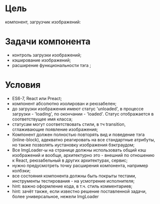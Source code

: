 # Цель

компонент, загрузчик изображений: <ImgLoader />

# Задачи компонента

* контроль загрузки изображений;
* кэширование изображений;
* расширение функциональности тэга <img />;

# Условия

* ES6-7, React или Preact;
* компонент абсолютно изолирован и реюзабелен;
* до загрузки изображения имеют статус 'unloaded', в процессе загрузки - 'loading', по окончании - 'loaded'. Статус отображается в соответствущее имя класса;
* статусам могут соответствовать стили, в тч transition, сглаживающие появление изображения;
* Компонент должен полностью повторять вид и поведение тэга <img> (inline-block), адекватно реагировать на все стандартные атрибуты, но также позволять иустановку изображения бэкграудом;
* Все ImgLoader-ы на странице должны использовать общий кэш изображений и вообще, архитектурно это - внешний по отношению к React, реюзабельный в других архитектурах, сервис;
* нужно предусмотреть точку расширения компонента, например колбэки;
* все состояния компонента должны быть покрыты тестами, инструменты тестирования - на усмотрение исполнителя;
* hint: важно оформление кода, в т.ч. стиль комментариев;
* hint: зачёт также, если известно решение поставленной задачи, более универсальное, нежели ImgLoader
